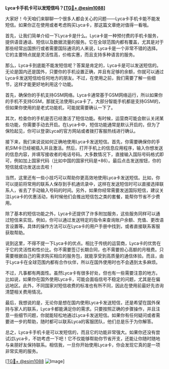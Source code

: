 **Lyca卡手机卡可以发短信吗？[[TG💪+ @esim1088](https://t.me/s/esim1088)]**

大家好！今天咱们来聊聊一个很多人都会关心的问题——Lyca卡手机卡能不能发短信。如果你正在使用或者考虑购买Lyca卡，那这篇文章绝对值得一看哦。

首先，让我们简单介绍一下Lyca卡是什么。Lyca卡是一种预付费的手机卡服务，提供语音通话、短信以及数据流量的服务。它在全球范围内都有覆盖，尤其是对于那些经常出国旅行或者需要国际通讯的人来说，Lyca卡是一个非常不错的选择。它的主要特点就是灵活性高，价格实惠，而且支持多种语言的服务。

那么，Lyca卡到底能不能发短信呢？答案是肯定的，Lyca卡是可以发送短信的。无论是国内还是国外，只要你的手机设置正确，并且有足够的余额，你就可以通过Lyca卡发送短信给任何地方的朋友。不过，在使用之前，我们需要了解一些细节，这样才能更好地利用这个功能。

首先，确保你的手机支持GSM网络。Lyca卡通常基于GSM网络运行，所以如果你的手机不支持GSM，那就无法使用Lyca卡了。大部分智能手机都是支持GSM的，但如果你使用的是老式功能机，可能就需要确认一下了。

其次，检查你的手机是否已经激活了短信功能。有时候，运营商可能会默认关闭某些功能，你需要手动去开启。在Lyca卡中，短信功能通常是默认开启的，但为了保险起见，你可以登录Lyca的官方网站或者拨打客服热线进行确认。

接下来，我们来说说如何正确地使用Lyca卡发送短信。首先，你需要确保你的手机SIM卡已经被插入并且激活。然后，打开手机上的信息应用程序，输入你想发送的信息内容，并填写接收者的电话号码。大多数情况下，直接输入国际号码格式即可，例如加上国家代码（比如中国的国家代码是+86）。最后点击发送按钮，你的短信就成功发送出去啦！

当然，这里还有一些小技巧可以帮助你更高效地使用Lyca卡发送短信。比如，你可以提前将常用的联系人保存到手机通讯录中，这样在发送短信时可以直接选择联系人，省去了手动输入号码的时间。另外，如果你经常需要发送国际短信，建议关注Lyca卡的优惠活动，有时候他们会推出短信包之类的套餐，能帮你节省不少费用。

除了基本的短信功能之外，Lyca卡还提供了许多附加服务，这些服务同样可以通过短信来实现。例如，你可以通过发送特定的指令来查询账户余额、充值、更改语言设置等。具体的操作方法可以在Lyca卡的用户手册中找到，或者直接联系客服获取帮助。

说到这里，不得不提一下Lyca卡的优点。相比于传统的运营商，Lyca卡的优势在于它的灵活性和性价比。你不需要签订长期合同，也不需要担心高额的月租费。只需要根据自己的需求购买相应的服务包，就能享受到高质量的通信体验。而且，由于Lyca卡在全球范围内都有合作伙伴，所以在国外使用时也不会遇到太多麻烦。

不过，凡事都有两面性。虽然Lyca卡有很多好处，但也有一些需要注意的地方。比如说，如果你在国外使用Lyca卡，可能会面临信号不稳定的问题，尤其是在偏远地区。此外，不同国家对短信收费的标准也有所不同，因此在使用前最好先咨询清楚相关费用情况。

最后，我想说的是，无论你是想在国内使用Lyca卡发送短信，还是希望在国外保持与家人的联系，Lyca卡都能满足你的需求。只要按照正确的步骤操作，并且注意一些细节问题，你就能轻松地通过Lyca卡发送短信。如果你有任何疑问或者需要进一步的帮助，随时都可以联系Lyca的客服团队，他们总是乐于为你解答。

总之，Lyca卡手机卡是可以发短信的，而且它的功能非常强大。如果你还没有尝试过Lyca卡，不妨考虑一下吧！它不仅能够帮助你节省开支，还能让你随时随地与亲朋好友保持联系。相信我，一旦你开始使用Lyca卡，你会发现它真的是一项非常实用的服务。

[[TG💪+ @esim1088](https://t.me/s/esim1088) ![Image](https://i.postimg.cc/4NQfJmqS/Snipaste-2025-05-13-00-14-12.png)]
